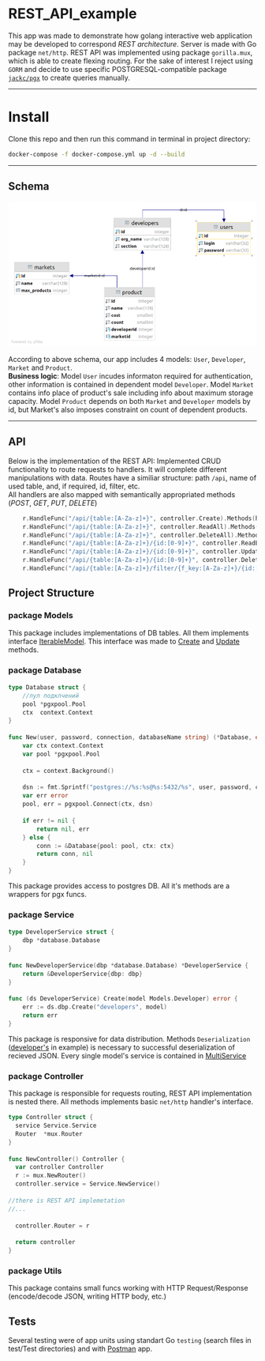 # REST_API_example

  This app was made to demonstrate how golang interactive web application may be developed to сorrespond *REST architecture*.
Server is made with Go package `net/http`. REST API was implemented using package `gorilla.mux`, which is able to create flexing routing.
For the sake of interest I reject using `GORM` and decide to use specific POSTGRESQL-compatible package [`jackc/pgx`](https://github.com/jackc/pgx) to create queries manually.  

---

# Install
Clone this repo and then run this command in terminal in project directory:
```bash
docker-compose -f docker-compose.yml up -d --build
```

---  

## Schema
![Schema's diagram](https://github.com/bondarenkoi07/REST_API_example/blob/master/schema.png)

  According to above schema, our app includes 4 models: `User`, `Developer`, `Market` and `Product`.  
**Business logic**: Model `User` incudes informaton required for authentication, other information is contained in dependent model `Developer`.
Model `Market` contains info place of  product's sale including info about maximum storage capacity.
Model `Product` depends on both `Market` and `Developer` models by id, but Market's also imposes constraint on count of dependent products.

---  
## API

Below is the implementation of the REST API:
Implemented CRUD functionality to route requests to handlers. It will complete different manipulations with data.
Routes have a similiar structure: path `/api`, name of used table, and, if required, id, filter, etc.  
All handlers are also mapped with semantically appropriated methods (*POST*, *GET*, *PUT*, *DELETE*)

```go
  	r.HandleFunc("/api/{table:[A-Za-z]+}", controller.Create).Methods(http.MethodPost)
	r.HandleFunc("/api/{table:[A-Za-z]+}", controller.ReadAll).Methods(http.MethodGet)
	r.HandleFunc("/api/{table:[A-Za-z]+}", controller.DeleteAll).Methods(http.MethodDelete)
	r.HandleFunc("/api/{table:[A-Za-z]+}/{id:[0-9]+}", controller.ReadById).Methods(http.MethodGet)
	r.HandleFunc("/api/{table:[A-Za-z]+}/{id:[0-9]+}", controller.Update).Methods(http.MethodPut)
	r.HandleFunc("/api/{table:[A-Za-z]+}/{id:[0-9]+}", controller.DeleteById).Methods(http.MethodDelete)
	r.HandleFunc("/api/{table:[A-Za-z]+}/filter/{f_key:[A-Za-z]+}/{id:[0-9]+}", controller.FilterProducts).Methods(http.MethodGet)  
```

## Project Structure

### package Models

  This package includes implementations of DB tables. All them implements interface 
  [IterableModel](https://github.com/bondarenkoi07/REST_API_example/blob/c73f9fd1c8fda436400d040060d50593e12758ff/database/database.go#L12).
  This interface was made to [Create](https://github.com/bondarenkoi07/REST_API_example/blob/c73f9fd1c8fda436400d040060d50593e12758ff/database/database.go#L41) 
  and [Update](https://github.com/bondarenkoi07/REST_API_example/blob/c73f9fd1c8fda436400d040060d50593e12758ff/database/database.go#L128)
  methods.
  
### package Database

```go
type Database struct {
	//пул подклчений
	pool *pgxpool.Pool
	ctx  context.Context
}

func New(user, password, connection, databaseName string) (*Database, error) {
	var ctx context.Context
	var pool *pgxpool.Pool

	ctx = context.Background()

	dsn := fmt.Sprintf("postgres://%s:%s@%s:5432/%s", user, password, connection, databaseName)
	var err error
	pool, err = pgxpool.Connect(ctx, dsn)

	if err != nil {
		return nil, err
	} else {
		conn := &Database{pool: pool, ctx: ctx}
		return conn, nil
	}
}
```

  This package provides access to postgres DB. All it's methods are a wrappers for pgx funcs.  
  
### package Service

```go
type DeveloperService struct {
	dbp *database.Database
}

func NewDeveloperService(dbp *database.Database) *DeveloperService {
	return &DeveloperService{dbp: dbp}
}

func (ds DeveloperService) Create(model Models.Developer) error {
	err := ds.dbp.Create("developers", model)
	return err
}
```

  This package is responsive for data distribution. Methods `Deserialization` ([developer's](https://github.com/bondarenkoi07/REST_API_example/blob/c73f9fd1c8fda436400d040060d50593e12758ff/Service/DeveloperService.go#L140) in example)
is necessary to successful deserialization of recieved JSON. Every single model's service is contained in [MultiService](https://github.com/bondarenkoi07/REST_API_example/blob/master/Service/MultiService.go)

### package Controller

  This package is responsible for requests routing, REST API implementation is nested there. All methods implements basic `net/http` handler's interface.  
  ```go
  type Controller struct {
	service Service.Service
	Router  *mux.Router
}

func NewController() Controller {
	var controller Controller
	r := mux.NewRouter()
	controller.service = Service.NewService()
  
  //there is REST API implemetation
  //...
  
	controller.Router = r

	return controller
}
  ```

### package Utils

This package contains small funcs working with HTTP Request/Response (encode/decode JSON, writing HTTP body, etc.)

## Tests

Several testing were of app units using standart Go `testing` (search files in test/Test directories) and with [Postman](https://www.postman.com/) app. 

